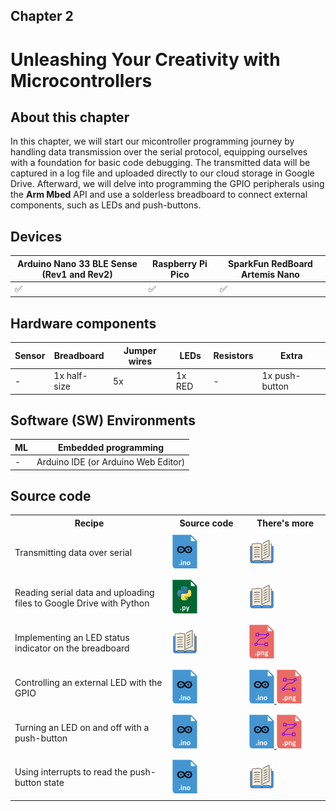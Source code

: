 <h2>Chapter 2</h2>
<h1><b>Unleashing Your Creativity with Microcontrollers</b></h1>

<h2> About this chapter </h2>

In this chapter, we will start our micontroller programming journey by handling data transmission over the serial protocol, equipping ourselves with a foundation for basic code debugging. The transmitted data will be captured in a log file and uploaded directly to our cloud storage in Google Drive.
Afterward, we will delve into programming the GPIO peripherals using the <b>Arm Mbed</b> API and use a solderless breadboard to connect external components, such as LEDs and push-buttons.

<h2> Devices </h2>

| Arduino Nano 33 BLE Sense (Rev1 and Rev2) | Raspberry Pi Pico | SparkFun RedBoard Artemis Nano |
| ----------- | ---------------------------------------------------------------- | -- |
| ✅ | ✅ | ✅ |

<h2> Hardware components </h2>

| Sensor  | Breadboard | Jumper wires | LEDs | Resistors | Extra |
| --------| -----------| ------------ | ---- | --------- | ----- |
| - | 1x half-size | 5x | 1x RED | - | 1x push-button |

<h2> Software (SW) Environments </h2>

| ML | Embedded programming |
| --------| -------------------- |
| - | Arduino IDE (or Arduino Web Editor) |

<h2> Source code </h2>

<table class="fixed">
    <col width=50%/>
<tr>
    <th>Recipe</th>
    <th>Source code</th>
    <th>There's more</th>
</tr>
<tr style="height:72px">
    <td>Transmitting data over serial</td>
    <td>
        <a href="https://github.com/PacktPublishing/TinyML-Cookbook_2E/blob/main/Chapter02/ArduinoSketches/01_serial.ino">
        <img title="Arduino sketch" src="../Imgs/arduino_sketch_icon.png" width="40">
        </a>
    </td>
    <td>
        <a>
        <img title="More in the book!" src="../Imgs/books_icon.svg" width="40">
        </a>
    </td>
</tr>
<tr style="height:72px">
    <td>Reading serial data and uploading files to Google Drive with Python</td>
    <td>
        <a href="https://github.com/PacktPublishing/TinyML-Cookbook_2E/blob/main/Chapter02/PythonScripts/02_serial_to_gdrive.py">
        <img title="Python script" src="../Imgs/python_icon.png" width="40">
        </a>
    </td>
    <td>
        <a>
        <img title="More in the book!" src="../Imgs/books_icon.svg" width="40">
        </a>
    </td>
</tr>
<tr style="height:72px">
    <td>Implementing an LED status indicator on the breadboard</td>
    <td>
        <a>
        <img title="More in the book!" src="../Imgs/books_icon.svg" width="40">
        </a>
    </td>
    <td>
        <a href="https://github.com/PacktPublishing/TinyML-Cookbook_2E/blob/main/Chapter02/ArduinoSketches/More/03_led_status_sparkfun_artemis_nano.png">
        <img title="Schematic for SparkFun RedBoard Artemis Nano" src="../Imgs/schematic_icon.png"  width="40">
        </a>
    </td>
</tr>
<tr style="height:72px">
    <td>Controlling an external LED with the GPIO</td>
    <td>
        <a href="https://github.com/PacktPublishing/TinyML-Cookbook_2E/blob/main/Chapter02/ArduinoSketches/04_gpio_out.ino">
        <img title="Arduino sketch" src="../Imgs/arduino_sketch_icon.png" width="40">
        </a>
    </td>
    <td>
        <a href="https://github.com/PacktPublishing/TinyML-Cookbook_2E/blob/main/Chapter02/ArduinoSketches/More/04_gpio_out_sparkfun_artemis_nano.ino">
        <img title="Arduino sketch" src="../Imgs/arduino_sketch_icon.png" width="40">
        </a>
        <a href="https://github.com/PacktPublishing/TinyML-Cookbook_2E/blob/main/Chapter02/ArduinoSketches/More/04_gpio_out_sparkfun_artemis_nano.png">
        <img title="Schematic for SparkFun RedBoard Artemis Nano" src="../Imgs/schematic_icon.png"  width="40">
        </a>
    </td>
</tr>
<tr style="height:72px">
    <td>Turning an LED on and off with a push-button</td>
    <td>
        <a href="https://github.com/PacktPublishing/TinyML-Cookbook_2E/blob/main/Chapter02/ArduinoSketches/05_gpio_in_out.ino">
        <img title="Arduino sketch" src="../Imgs/arduino_sketch_icon.png" width="40">
        </a>
    </td>
    <td>
        <a href="https://github.com/PacktPublishing/TinyML-Cookbook_2E/blob/main/Chapter02/ArduinoSketches/More/05_gpio_in_out_sparkfun_artemis_nano.ino">
        <img title="Arduino sketch" src="../Imgs/arduino_sketch_icon.png" width="40">
        </a>
        <a href="https://github.com/PacktPublishing/TinyML-Cookbook_2E/blob/main/Chapter02/ArduinoSketches/More/05_gpio_in_out_sparkfun_artemis_nano.png">
        <img title="Schematic for SparkFun RedBoard Artemis Nano" src="../Imgs/schematic_icon.png"  width="40">
        </a>
    </td>
</tr>
<tr style="height:72px">
    <td>Using interrupts to read the push-button state</td>
    <td>
        <a href="https://github.com/PacktPublishing/TinyML-Cookbook_2E/blob/main/Chapter02/ArduinoSketches/06_gpio_interrupt.ino">
        <img title="Arduino sketch" src="../Imgs/arduino_sketch_icon.png" width="40">
        </a>
    </td>
    <td>
        <a>
        <img title="More in the book!" src="../Imgs/books_icon.svg" width="40">
        </a>
    </td>
</tr>
</table>